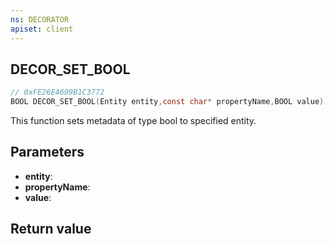 ```yaml
---
ns: DECORATOR
apiset: client
---
```

## DECOR_SET_BOOL

```c
// 0xFE26E4609B1C3772
BOOL DECOR_SET_BOOL(Entity entity,const char* propertyName,BOOL value);
```

This function sets metadata of type bool to specified entity.


## Parameters
* **entity**:
* **propertyName**:
* **value**:

## Return value

